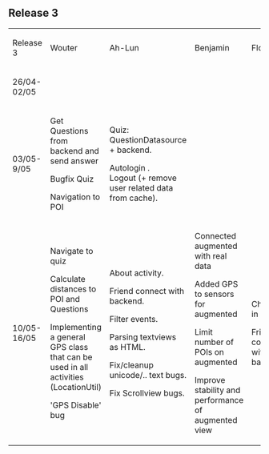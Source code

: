 
## Release 3

<table cellpadding="0" cellspacing="0">
    <tbody>
        <tr>
            <td>
                <p>
                    Release 3
                </p>
            </td>
            <td>
                <p>
                    Wouter
                </p>
            </td>
            <td>
                <p>
                    Ah-Lun
                </p>
            </td>
            <td>
                <p>
                    Benjamin
                </p>
            </td>
            <td>
                <p>
                    Floris
                </p>
            </td>
        </tr>
        <tr>
            <td>
                <p>
                    26/04-02/05
                </p>
            </td>
            <td></td>
            <td></td>
            <td></td>
            <td></td>
        </tr>
        <tr>
            <td>
                <p>
                    03/05-9/05
                </p>
            </td>
            <td>
                <p>
                    Get Questions from backend and send answer
                </p>
                <p>
                    Bugfix Quiz
                </p>
                <p>
                    Navigation to POI
                </p>
            </td>
            <td>
                <p>
                    Quiz: QuestionDatasource + backend.
                </p>
                <p>
                    Autologin .<br />
                    Logout (+ remove user related data from cache).
                </p>
            </td>
            <td></td>
            <td></td>
        </tr>
        <tr>
            <td>
                <p>
                    10/05-16/05
                </p>
            </td>
            <td>
                <p>
                    Navigate to quiz
                </p>
                <p>
                    Calculate distances to POI and Questions
                </p>
                <p>
                    Implementing a general GPS class that can be used in all activities (LocationUtil)
                </p>
                <p>
                    'GPS Disable' bug
                </p>
            </td>
            <td>
                <p>
                    About activity.
                </p>
                <p>
                    Friend connect with backend.
                </p>
                <p>
                    Filter events.
                </p>
                <p>
                    Parsing textviews as HTML.
                </p>
                <p>
                    Fix/cleanup unicode/.. text bugs.
                </p>
                <p>
                    Fix Scrollview bugs.
                </p>
            </td>
            <td>
                <p>
                    Connected augmented with real data
                </p>
                <p>
                    Added GPS to sensors for augmented
                </p>
                <p>
                    Limit number of POIs on augmented
                </p>
                <p>
                    Improve stability and performance of augmented
                    view
                </p>
            </td>
            <td>
                <p>
                    Check-in
                </p>
                <p>
                    Friend connect with backend
                </p>
            </td>
        </tr>
    </tbody>
</table>
